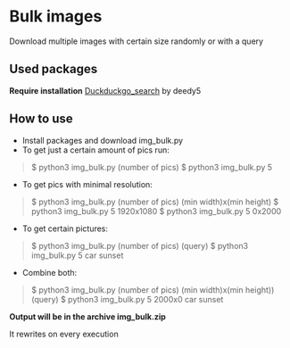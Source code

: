 
# Bulk images
Download multiple images with certain size randomly or with a query

## Used packages
**Require installation**
[Duckduckgo_search](https://github.com/deedy5/duckduckgo_search) by deedy5

## How to use

 - Install packages and download img_bulk.py
 - To get just a certain amount of pics run:

>   $ python3 img_bulk.py (number of pics)
>   $ python3 img_bulk.py 5
  - To get pics with minimal resolution:
  > $ python3 img_bulk.py (number of pics) (min width)x(min height)
  > $ python3 img_bulk.py 5 1920x1080
  > $ python3 img_bulk.py 5 0x2000
  - To get certain pictures:
  > $ python3 img_bulk.py (number of pics) (query)
  > $ python3 img_bulk.py 5 car sunset
  - Combine both:
  > $ python3 img_bulk.py (number of pics) (min width)x(min height)) (query)
  > $ python3 img_bulk.py 5 2000x0 car sunset

**Output will be in the archive img_bulk.zip**

It rewrites on every execution
